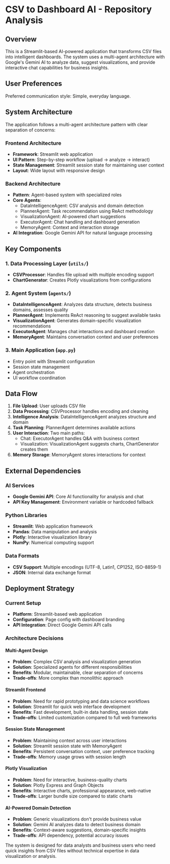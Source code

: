 # CSV to Dashboard AI - Repository Analysis

## Overview

This is a Streamlit-based AI-powered application that transforms CSV files into intelligent dashboards. The system uses a multi-agent architecture with Google's Gemini AI to analyze data, suggest visualizations, and provide interactive chat capabilities for business insights.

## User Preferences

Preferred communication style: Simple, everyday language.

## System Architecture

The application follows a multi-agent architecture pattern with clear separation of concerns:

### Frontend Architecture
- **Framework**: Streamlit web application
- **UI Pattern**: Step-by-step workflow (upload → analyze → interact)
- **State Management**: Streamlit session state for maintaining user context
- **Layout**: Wide layout with responsive design

### Backend Architecture
- **Pattern**: Agent-based system with specialized roles
- **Core Agents**:
  - DataIntelligenceAgent: CSV analysis and domain detection
  - PlannerAgent: Task recommendation using ReAct methodology
  - VisualizationAgent: AI-powered chart suggestions
  - ExecutorAgent: Chat handling and dashboard generation
  - MemoryAgent: Context and interaction storage
- **AI Integration**: Google Gemini API for natural language processing

## Key Components

### 1. Data Processing Layer (`utils/`)
- **CSVProcessor**: Handles file upload with multiple encoding support
- **ChartGenerator**: Creates Plotly visualizations from configurations

### 2. Agent System (`agents/`)
- **DataIntelligenceAgent**: Analyzes data structure, detects business domains, assesses quality
- **PlannerAgent**: Implements ReAct reasoning to suggest available tasks
- **VisualizationAgent**: Generates domain-specific visualization recommendations
- **ExecutorAgent**: Manages chat interactions and dashboard creation
- **MemoryAgent**: Maintains conversation context and user preferences

### 3. Main Application (`app.py`)
- Entry point with Streamlit configuration
- Session state management
- Agent orchestration
- UI workflow coordination

## Data Flow

1. **File Upload**: User uploads CSV file
2. **Data Processing**: CSVProcessor handles encoding and cleaning
3. **Intelligence Analysis**: DataIntelligenceAgent analyzes structure and domain
4. **Task Planning**: PlannerAgent determines available actions
5. **User Interaction**: Two main paths:
   - Chat: ExecutorAgent handles Q&A with business context
   - Visualization: VisualizationAgent suggests charts, ChartGenerator creates them
6. **Memory Storage**: MemoryAgent stores interactions for context

## External Dependencies

### AI Services
- **Google Gemini API**: Core AI functionality for analysis and chat
- **API Key Management**: Environment variable or hardcoded fallback

### Python Libraries
- **Streamlit**: Web application framework
- **Pandas**: Data manipulation and analysis
- **Plotly**: Interactive visualization library
- **NumPy**: Numerical computing support

### Data Formats
- **CSV Support**: Multiple encodings (UTF-8, Latin1, CP1252, ISO-8859-1)
- **JSON**: Internal data exchange format

## Deployment Strategy

### Current Setup
- **Platform**: Streamlit-based web application
- **Configuration**: Page config with dashboard branding
- **API Integration**: Direct Google Gemini API calls

### Architecture Decisions

#### Multi-Agent Design
- **Problem**: Complex CSV analysis and visualization generation
- **Solution**: Specialized agents for different responsibilities
- **Benefits**: Modular, maintainable, clear separation of concerns
- **Trade-offs**: More complex than monolithic approach

#### Streamlit Frontend
- **Problem**: Need for rapid prototyping and data science workflows
- **Solution**: Streamlit for quick web interface development
- **Benefits**: Fast development, built-in data handling, session state
- **Trade-offs**: Limited customization compared to full web frameworks

#### Session State Management
- **Problem**: Maintaining context across user interactions
- **Solution**: Streamlit session state with MemoryAgent
- **Benefits**: Persistent conversation context, user preference tracking
- **Trade-offs**: Memory usage grows with session length

#### Plotly Visualization
- **Problem**: Need for interactive, business-quality charts
- **Solution**: Plotly Express and Graph Objects
- **Benefits**: Interactive charts, professional appearance, web-native
- **Trade-offs**: Larger bundle size compared to static charts

#### AI-Powered Domain Detection
- **Problem**: Generic visualizations don't provide business value
- **Solution**: Gemini AI analyzes data to detect business domain
- **Benefits**: Context-aware suggestions, domain-specific insights
- **Trade-offs**: API dependency, potential accuracy issues

The system is designed for data analysts and business users who need quick insights from CSV files without technical expertise in data visualization or analysis.